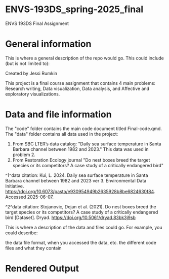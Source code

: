 # ENVS-193DS_spring-2025_final

ENVS 193DS Final Assignment

# General information

This is where a general description of the repo would go. This could include (but is not limited to):

Created by Jessi Rumkin

This project is a final course assignment that contains 4 main problems: Research writing, Data visualization, Data analysis, and Affective and exploratory visualizations.

# Data and file information

The "code" folder contains the main code document titled Final-code.qmd. The "data" folder contains all data used in the project:

1.  From SBC LTER’s data catalog: "Daily sea surface temperature in Santa Barbara channel between 1982 and 2023." This data was used in problem 2.
2.  From Restoration Ecology journal "Do nest boxes breed the target species or its competitors? A case study of a critically endangered bird"

^1^data citation: Kui, L. 2024. Daily sea surface temperature in Santa Barbara channel between 1982 and 2023 ver 3. Environmental Data Initiative. <https://doi.org/10.6073/pasta/e930954949b2635928b8be6824630f84>. Accessed 2025-06-07.

^2^data citation: Stojanovic, Dejan et al. (2021). Do nest boxes breed the target species or its competitors? A case study of a critically endangered bird [Dataset]. Dryad. <https://doi.org/10.5061/dryad.83bk3j9sb>

This is where a description of the data and files could go. For example, you could describe:

the data file format, when you accessed the data, etc. the different code files and what they contain

# Rendered Output
